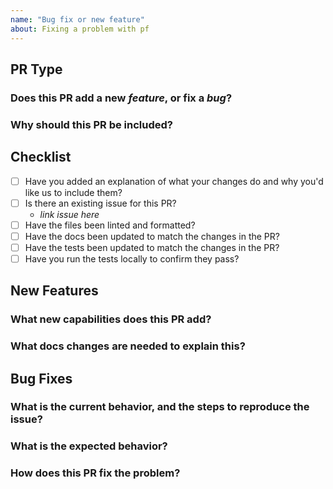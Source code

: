 ```yaml
---
name: "Bug fix or new feature"
about: Fixing a problem with pf
---
```


## PR Type

### Does this PR add a new _feature_, or fix a _bug_?

### Why should this PR be included?

## Checklist

- [ ] Have you added an explanation of what your changes do and why you'd like us to include them?
- [ ] Is there an existing issue for this PR?
  - _link issue here_
- [ ] Have the files been linted and formatted?
- [ ] Have the docs been updated to match the changes in the PR?
- [ ] Have the tests been updated to match the changes in the PR?
- [ ] Have you run the tests locally to confirm they pass?

## New Features

### What new capabilities does this PR add?

### What docs changes are needed to explain this?

## Bug Fixes

### What is the current behavior, and the steps to reproduce the issue?

### What is the expected behavior?

### How does this PR fix the problem?
